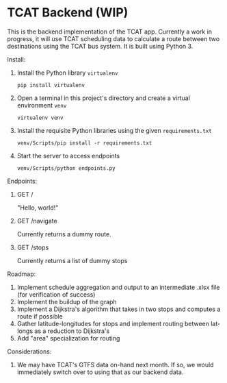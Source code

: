# TCAT Backend (WIP)

This is the backend implementation of the TCAT app. Currently a work in progress, it will use TCAT scheduling data to calculate a route between two destinations using the TCAT bus system. It is built using Python 3.

Install:
1. Install the Python library `virtualenv`

   `pip install virtualenv`

2. Open a terminal in this project's directory and create a virtual environment `venv`

   `virtualenv venv`

3. Install the requisite Python libraries using the given `requirements.txt`

   `venv/Scripts/pip install -r requirements.txt`

4. Start the server to access endpoints

   `venv/Scripts/python endpoints.py`

Endpoints:
1. GET /

   "Hello, world!"

2. GET /navigate

   Currently returns a dummy route.

3. GET /stops

   Currently returns a list of dummy stops

Roadmap:
1. Implement schedule aggregation and output to an intermediate .xlsx file (for verification of success)
2. Implement the buildup of the graph
2. Implement a Dijkstra's algorithm that takes in two stops and computes a route if possible
3. Gather latitude-longitudes for stops and implement routing between lat-longs as a reduction to Dijkstra's
4. Add "area" specialization for routing

Considerations:
1. We may have TCAT's GTFS data on-hand next month. If so, we would immediately switch over to using that as our backend data.
